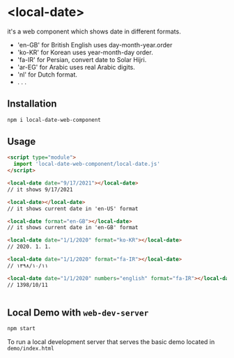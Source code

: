 # \<local-date>

it's a web component which shows date in different  formats.

- 'en-GB' for British English uses day-month-year.order
- 'ko-KR' for Korean uses year-month-day order.
- 'fa-IR' for Persian, convert date to Solar Hijri.
- 'ar-EG' for Arabic uses real Arabic digits.
- 'nl' for Dutch format.
- . . .

## Installation

```bash
npm i local-date-web-component
```

## Usage

```html
<script type="module">
  import 'local-date-web-component/local-date.js'
</script>

<local-date date="9/17/2021"></local-date>
// it shows 9/17/2021

<local-date></local-date>
// it shows current date in 'en-US' format 

<local-date format="en-GB"></local-date>
// it shows current date in 'en-GB' format 

<local-date date="1/1/2020" format="ko-KR"></local-date>
// 2020. 1. 1.

<local-date date="1/1/2020" format="fa-IR"></local-date>
// ۱۳۹۸/۱۰/۱۱

<local-date date="1/1/2020" numbers="english" format="fa-IR"></local-date>
// 1398/10/11



```
## Local Demo with `web-dev-server`

```bash
npm start
```

To run a local development server that serves the basic demo located in `demo/index.html`
